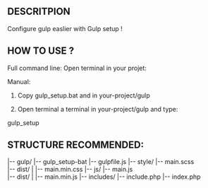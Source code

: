 ## DESCRITPION
Configure gulp easlier with Gulp setup !

## HOW TO USE ?
Full command line:
Open terminal in your projet:

Manual:
1. Copy gulp_setup.bat and in your-project/gulp

2. Open terminal a terminal in your-project/gulp and type:

gulp_setup



## STRUCTURE RECOMMENDED:
|-- gulp/
    |-- gulp_setup-bat
    |-- gulpfile.js
|-- style/
    |-- main.scss                           
    |-- dist/
    |    |-- main.min.css
|-- js/
    |-- main.js                         
    |-- dist/
    |    |-- main.min.js
|-- includes/
    |-- include.php
|-- index.php
